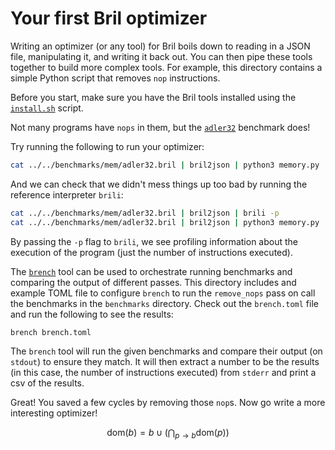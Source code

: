 # Your first Bril optimizer

Writing an optimizer (or any tool) for Bril 
 boils down to reading in a JSON file, manipulating it, and writing it back out.
You can then pipe these tools together to build more complex tools.
For example, this directory contains a simple Python script that removes `nop` instructions.

Before you start, make sure you have the Bril tools installed using the [`install.sh`](../../install.sh) script.

Not many programs have `nops` in them,
 but the [`adler32`](../../benchmarks/mem/adler32.bril) benchmark does!

Try running the following to run your optimizer:
```sh
cat ../../benchmarks/mem/adler32.bril | bril2json | python3 memory.py | bril2txt
```

And we can check that we didn't mess things up too bad by running the reference interpreter `brili`:
```sh
cat ../../benchmarks/mem/adler32.bril | bril2json | brili -p
cat ../../benchmarks/mem/adler32.bril | bril2json | python3 memory.py | brili -p
```

By passing the `-p` flag to `brili`, we see profiling information about the execution of the program (just the number of instructions executed).

The [`brench`](https://capra.cs.cornell.edu/bril/tools/brench.html) 
 tool can be used to orchestrate running benchmarks and comparing the output of different passes.
This directory includes and example TOML file to configure `brench` to
 run the `remove_nops` pass on call the benchmarks in the `benchmarks` directory.
Check out the `brench.toml` file and run the following to see the results:
```sh
brench brench.toml
```

The `brench` tool will run the given benchmarks
 and compare their output (on `stdout`) to ensure they match.
It will then extract a number to be the results 
 (in this case, the number of instructions executed) 
 from `stderr` and print a csv of the results.

Great! You saved a few cycles by removing those `nop`s. Now go write a more interesting optimizer!

$$ \text{dom}(b) = {b} \cup \left(\bigcap_{p \to b} \text{dom}(p)\right) $$